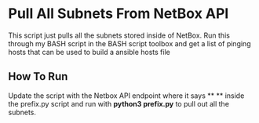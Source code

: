 # Pull All Subnets From NetBox API

This script just pulls all the subnets stored inside of NetBox. Run this through my BASH script
in the BASH script toolbox and get a list of pinging hosts that can be used to build a ansible hosts file

## How To Run 

Update the script with the Netbox API endpoint where it says ** <IP HERE> ** inside the prefix.py script
and run with **python3 prefix.py** to pull out all the subnets. 

